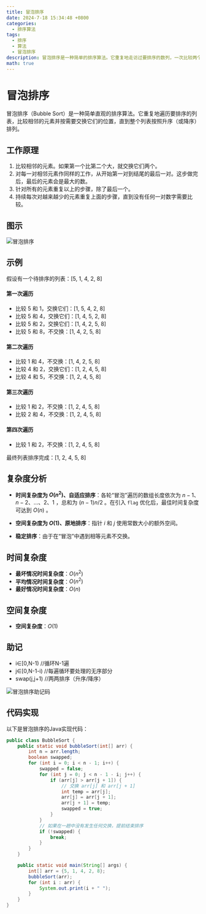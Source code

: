 ```yaml
---
title: 冒泡排序
date: 2024-7-18 15:34:48 +0800
categories:
  - 排序算法
tags:
  - 排序
  - 算法
  - 冒泡排序
description: 冒泡排序是一种简单的排序算法。它重复地走访过要排序的数列，一次比较两个元素，如果它们的顺序错误就把它们交换过来。走访数列的工作是重复地进行直到没有再需要交换，也就是说该数列已经排序完成。这个算法的名字由来是因为越小的元素会经由交换慢慢“浮”到数列的顶端。
math: true
---
```


# 冒泡排序

冒泡排序（Bubble Sort）是一种简单直观的排序算法。它重复地遍历要排序的列表，比较相邻的元素并按需要交换它们的位置，直到整个列表按照升序（或降序）排列。

## 工作原理

1. 比较相邻的元素。如果第一个比第二个大，就交换它们两个。
2. 对每一对相邻元素作同样的工作，从开始第一对到结尾的最后一对。这步做完后，最后的元素会是最大的数。
3. 针对所有的元素重复以上的步骤，除了最后一个。
4. 持续每次对越来越少的元素重复上面的步骤，直到没有任何一对数字需要比较。

## 图示

![冒泡排序](https://rd-wang.github.io/assets/img/sort/冒泡排序.webp)

## 示例

假设有一个待排序的列表：[5, 1, 4, 2, 8]

#### 第一次遍历

- 比较 5 和 1，交换它们：[1, 5, 4, 2, 8]
- 比较 5 和 4，交换它们：[1, 4, 5, 2, 8]
- 比较 5 和 2，交换它们：[1, 4, 2, 5, 8]
- 比较 5 和 8，不交换：[1, 4, 2, 5, 8]

#### 第二次遍历

- 比较 1 和 4，不交换：[1, 4, 2, 5, 8]
- 比较 4 和 2，交换它们：[1, 2, 4, 5, 8]
- 比较 4 和 5，不交换：[1, 2, 4, 5, 8]

#### 第三次遍历

- 比较 1 和 2，不交换：[1, 2, 4, 5, 8]
- 比较 2 和 4，不交换：[1, 2, 4, 5, 8]

#### 第四次遍历

- 比较 1 和 2，不交换：[1, 2, 4, 5, 8]

最终列表排序完成：[1, 2, 4, 5, 8]

## 复杂度分析

- **时间复杂度为 $O(n^2)$、自适应排序**：各轮“冒泡”遍历的数组长度依次为 $n - 1$、$n - 2$、$\dots$、$2$、$1$ ，总和为 $(n - 1) n / 2$ 。在引入 `flag` 优化后，最佳时间复杂度可达到 $O(n)$ 。

- **空间复杂度为 $O(1)$、原地排序**：指针 $i$ 和 $j$ 使用常数大小的额外空间。

- **稳定排序**：由于在“冒泡”中遇到相等元素不交换。
## 时间复杂度

- **最坏情况时间复杂度**：$O(n^2)$
- **平均情况时间复杂度**：$O(n^2)$
- **最好情况时间复杂度**：$O(n)$

## 空间复杂度

- **空间复杂度**：$O(1)$

## 助记
- i∈[0,N-1)  //循环N-1遍
- j∈[0,N-1-i)  //每遍循环要处理的无序部分 
- swap(j,j+1) //两两排序（升序/降序）

![冒泡排序助记码](https://rd-wang.github.io/assets/img/sort/冒泡排序助记码.jpg)

## 代码实现

以下是冒泡排序的Java实现代码：

```java
public class BubbleSort {
    public static void bubbleSort(int[] arr) {
        int n = arr.length;
        boolean swapped;
        for (int i = 0; i < n - 1; i++) {
            swapped = false;
            for (int j = 0; j < n - 1 - i; j++) {
                if (arr[j] > arr[j + 1]) {
                    // 交换 arr[j] 和 arr[j + 1]
                    int temp = arr[j];
                    arr[j] = arr[j + 1];
                    arr[j + 1] = temp;
                    swapped = true;
                }
            }
            // 如果在一趟中没有发生任何交换，提前结束排序
            if (!swapped) {
                break;
            }
        }
    }

    public static void main(String[] args) {
        int[] arr = {5, 1, 4, 2, 8};
        bubbleSort(arr);
        for (int i : arr) {
            System.out.print(i + " ");
        }
    }
}

```

